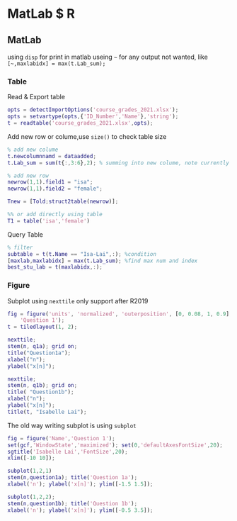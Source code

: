 # MatLab $ R

## MatLab

using `disp` for print in matlab
useing `~` for any output not wanted, like `[~,maxlabidx] = max(t.Lab_sum); `

### Table
Read & Export table
```matlab
opts = detectImportOptions('course_grades_2021.xlsx');
opts = setvartype(opts,{'ID_Number','Name'},'string');
t = readtable('course_grades_2021.xlsx',opts);
```
Add new row or colume,use `size()` to check table size
```matlab
% add new colume
t.newcolumnnamd = dataadded;
t.Lab_sum = sum(t{:,3:6},2); % summing into new colume, note currently dont know why use 2 here. 2 is the dimention

% add new row
newrow(1,1).field1 = "isa";
newrow(1,1).field2 = "female";

Tnew = [Told;struct2table(newrow)];

%% or add directly using table
T1 = table('isa','female')
```

Query Table
```matlab
% filter
subtable = t(t.Name == "Isa-Lai",:); %condition
[maxlab,maxlabidx] = max(t.Lab_sum); %find max num and index
best_stu_lab = t(maxlabidx,:);
```

### Figure
Subplot using `nexttile` only support after R2019
```matlab
fig = figure('units', 'normalized', 'outerposition', [0, 0.08, 1, 0.9], 'Name',...
    'Question 1');
t = tiledlayout(1, 2);

nexttile; 
stem(n, q1a); grid on;
title("Question1a"); 
xlabel("n"); 
ylabel("x[n]");

nexttile;
stem(n, q1b); grid on;
title( "Question1b"); 
xlabel("n"); 
ylabel("x[n]");
title(t, "Isabelle Lai");
```
The old way writing subplot is using `subplot`
```matlab
fig = figure('Name','Question 1');
set(gcf,'WindowState','maximized'); set(0,'defaultAxesFontSize',20);
sgtitle('Isabelle Lai','FontSize',20);
xlim([-10 10]);

subplot(1,2,1)
stem(n,question1a); title('Question 1a'); 
xlabel('n'); ylabel('x[n]'); ylim([-1.5 1.5]);

subplot(1,2,2);
stem(n,question1b); title('Question 1b');
xlabel('n'); ylabel('x[n]'); ylim([-0.5 3.5]);
```
